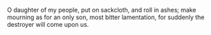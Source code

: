 O daughter of my people, put on sackcloth, and roll in ashes; make mourning as for an only son, most bitter lamentation, for suddenly the destroyer will come upon us.
